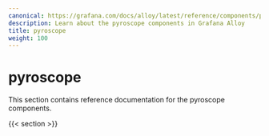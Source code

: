 ```yaml
---
canonical: https://grafana.com/docs/alloy/latest/reference/components/pyroscope/
description: Learn about the pyroscope components in Grafana Alloy
title: pyroscope
weight: 100
---
```


# pyroscope

This section contains reference documentation for the pyroscope components.

{{< section >}}
